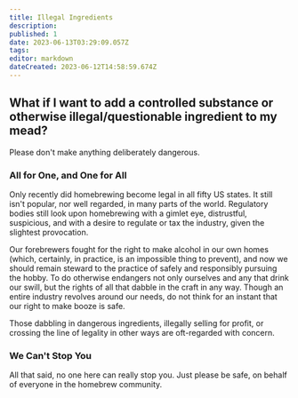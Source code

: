 ```yaml
---
title: Illegal Ingredients
description: 
published: 1
date: 2023-06-13T03:29:09.057Z
tags: 
editor: markdown
dateCreated: 2023-06-12T14:58:59.674Z
---
```


## What if I want to add a controlled substance or otherwise illegal/questionable ingredient to my mead?

Please don't make anything deliberately dangerous.

### All for One, and One for All

Only recently did homebrewing become legal in all fifty US states. It still isn't popular, nor well regarded, in many parts of the world. Regulatory bodies still look upon homebrewing with a gimlet eye, distrustful, suspicious, and with a desire to regulate or tax the industry, given the slightest provocation. 

Our forebrewers fought for the right to make alcohol in our own homes (which, certainly, in practice, is an impossible thing to prevent), and now we should remain steward to the practice of safely and responsibly pursuing the hobby. To do otherwise endangers not only ourselves and any that drink our swill, but the rights of all that dabble in the craft in any way. Though an entire industry revolves around our needs, do not think for an instant that our right to make booze is safe.

Those dabbling in dangerous ingredients, illegally selling for profit, or crossing the line of legality in other ways are oft-regarded with concern.

### We Can't Stop You

All that said, no one here can really stop you. Just please be safe, on behalf of everyone in the homebrew community.